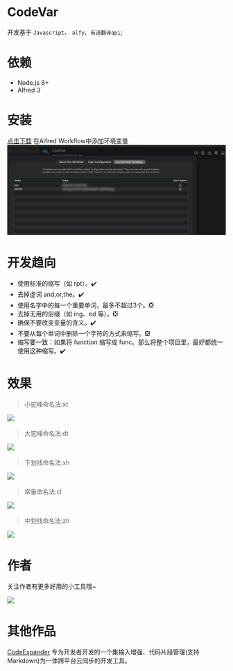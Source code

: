 # CodeVar
开发基于 `Javascript`、 `alfy`、`有道翻译api`;

# 依赖
- Node.js 8+
- Alfred 3 

# 安装
[点击下载](https://github.com/xudaolong/CodeVar/releases)
在Alfred Workflow中添加环境变量
![](./assets/img/添加环境变量.png) 

# 开发趋向

- 使用标准的缩写（如 rpt）。✔️
- 去掉虚词 and,or,the。✔️
- 使用名字中的每一个重要单词，最多不超过3个。❎
- 去掉无用的后缀（如 ing、ed 等）。❎
- 确保不要改变变量的含义。✔️
- 不要从每个单词中删除一个字符的方式来缩写。❎
- 缩写要一致：如果将 function 缩写成 func。那么将整个项目里，最好都统一使用这种缩写。✔️

# 效果 
> 小驼峰命名法:xt

![](./assets/img/小驼峰命名法.jpg)

> 大驼峰命名法:dt

![](./assets/img/大驼峰命名法.jpg)

> 下划线命名法:xh

![](./assets/img/下划线命名法.jpg)

> 常量命名法:cl

![](./assets/img/常量命名法.jpg)

> 中划线命名法:zh

![](./assets/img/中划线命名法.png)



# 作者
关注作者有更多好用的小工具哦~

![](./assets/img/公众号.jpg)

# 其他作品

[CodeExpander](https://github.com/oncework/codeexpander) 专为开发者开发的一个集输入增强、代码片段管理(支持 Markdown)为一体跨平台云同步的开发工具。